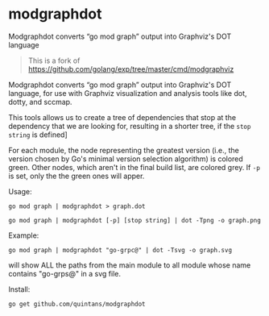 # modgraphdot
Modgraphdot converts “go mod graph” output into Graphviz's DOT language

> This is a fork of https://github.com/golang/exp/tree/master/cmd/modgraphviz

Modgraphdot converts “go mod graph” output into Graphviz's DOT language,
for use with Graphviz visualization and analysis tools like dot, dotty, and sccmap.

This tools allows us to create a tree of dependencies that stop at the dependency that we are looking for,
resulting in a shorter tree, if the `stop string` is defined]

For each module, the node representing the greatest version (i.e., the
version chosen by Go's minimal version selection algorithm) is colored green.
Other nodes, which aren't in the final build list, are colored grey.
If `-p` is set, only the the green ones will apper.

Usage:

`go mod graph | modgraphdot > graph.dot`

`go mod graph | modgraphdot [-p] [stop string] | dot -Tpng -o graph.png`

Example:

`go mod graph | modgraphdot "go-grpc@" | dot -Tsvg -o graph.svg`

will show ALL the paths from the main module to all module whose name contains "go-grps@" in a svg file.

Install:

`go get github.com/quintans/modgraphdot`